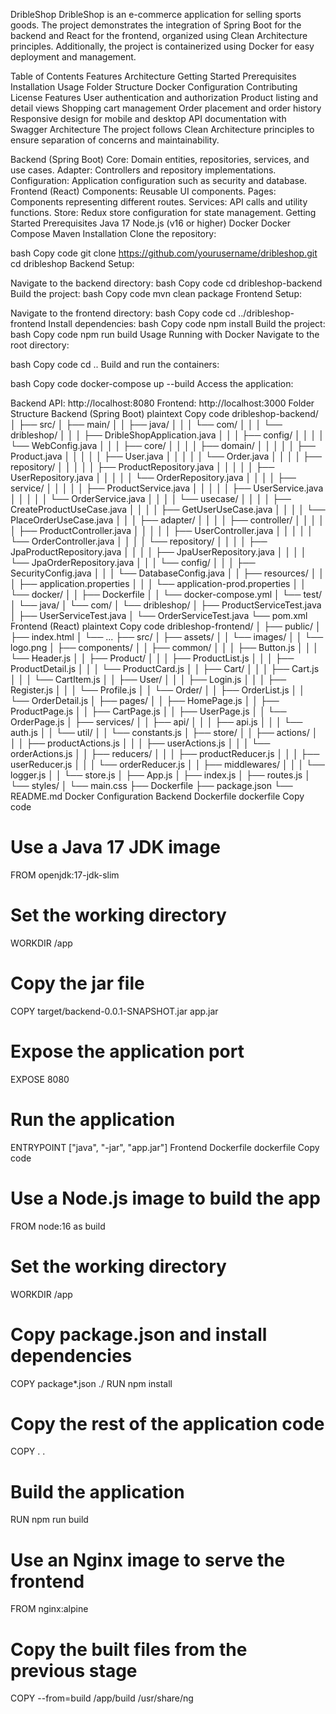 DribleShop
DribleShop is an e-commerce application for selling sports goods. The project demonstrates the integration of Spring Boot for the backend and React for the frontend, organized using Clean Architecture principles. Additionally, the project is containerized using Docker for easy deployment and management.

Table of Contents
Features
Architecture
Getting Started
Prerequisites
Installation
Usage
Folder Structure
Docker Configuration
Contributing
License
Features
User authentication and authorization
Product listing and detail views
Shopping cart management
Order placement and order history
Responsive design for mobile and desktop
API documentation with Swagger
Architecture
The project follows Clean Architecture principles to ensure separation of concerns and maintainability.

Backend (Spring Boot)
Core: Domain entities, repositories, services, and use cases.
Adapter: Controllers and repository implementations.
Configuration: Application configuration such as security and database.
Frontend (React)
Components: Reusable UI components.
Pages: Components representing different routes.
Services: API calls and utility functions.
Store: Redux store configuration for state management.
Getting Started
Prerequisites
Java 17
Node.js (v16 or higher)
Docker
Docker Compose
Maven
Installation
Clone the repository:

bash
Copy code
git clone https://github.com/yourusername/dribleshop.git
cd dribleshop
Backend Setup:

Navigate to the backend directory:
bash
Copy code
cd dribleshop-backend
Build the project:
bash
Copy code
mvn clean package
Frontend Setup:

Navigate to the frontend directory:
bash
Copy code
cd ../dribleshop-frontend
Install dependencies:
bash
Copy code
npm install
Build the project:
bash
Copy code
npm run build
Usage
Running with Docker
Navigate to the root directory:

bash
Copy code
cd ..
Build and run the containers:

bash
Copy code
docker-compose up --build
Access the application:

Backend API: http://localhost:8080
Frontend: http://localhost:3000
Folder Structure
Backend (Spring Boot)
plaintext
Copy code
dribleshop-backend/
│
├── src/
│   ├── main/
│   │   ├── java/
│   │   │   └── com/
│   │   │       └── dribleshop/
│   │   │           ├── DribleShopApplication.java
│   │   │           ├── config/
│   │   │           │   └── WebConfig.java
│   │   │           ├── core/
│   │   │           │   ├── domain/
│   │   │           │   │   ├── Product.java
│   │   │           │   │   ├── User.java
│   │   │           │   │   └── Order.java
│   │   │           │   ├── repository/
│   │   │           │   │   ├── ProductRepository.java
│   │   │           │   │   ├── UserRepository.java
│   │   │           │   │   └── OrderRepository.java
│   │   │           │   ├── service/
│   │   │           │   │   ├── ProductService.java
│   │   │           │   │   ├── UserService.java
│   │   │           │   │   └── OrderService.java
│   │   │           │   └── usecase/
│   │   │           │       ├── CreateProductUseCase.java
│   │   │           │       ├── GetUserUseCase.java
│   │   │           │       └── PlaceOrderUseCase.java
│   │   │           ├── adapter/
│   │   │           │   ├── controller/
│   │   │           │   │   ├── ProductController.java
│   │   │           │   │   ├── UserController.java
│   │   │           │   │   └── OrderController.java
│   │   │           │   └── repository/
│   │   │           │       ├── JpaProductRepository.java
│   │   │           │       ├── JpaUserRepository.java
│   │   │           │       └── JpaOrderRepository.java
│   │   │           └── config/
│   │   │               ├── SecurityConfig.java
│   │   │               └── DatabaseConfig.java
│   │   ├── resources/
│   │   │   ├── application.properties
│   │   │   └── application-prod.properties
│   │   └── docker/
│   │       ├── Dockerfile
│   │       └── docker-compose.yml
│   └── test/
│       └── java/
│           └── com/
│               └── dribleshop/
│                   ├── ProductServiceTest.java
│                   ├── UserServiceTest.java
│                   └── OrderServiceTest.java
└── pom.xml
Frontend (React)
plaintext
Copy code
dribleshop-frontend/
│
├── public/
│   ├── index.html
│   └── ...
├── src/
│   ├── assets/
│   │   └── images/
│   │       └── logo.png
│   ├── components/
│   │   ├── common/
│   │   │   ├── Button.js
│   │   │   └── Header.js
│   │   ├── Product/
│   │   │   ├── ProductList.js
│   │   │   ├── ProductDetail.js
│   │   │   └── ProductCard.js
│   │   ├── Cart/
│   │   │   ├── Cart.js
│   │   │   └── CartItem.js
│   │   ├── User/
│   │   │   ├── Login.js
│   │   │   ├── Register.js
│   │   │   └── Profile.js
│   │   └── Order/
│   │       ├── OrderList.js
│   │       └── OrderDetail.js
│   ├── pages/
│   │   ├── HomePage.js
│   │   ├── ProductPage.js
│   │   ├── CartPage.js
│   │   ├── UserPage.js
│   │   └── OrderPage.js
│   ├── services/
│   │   ├── api/
│   │   │   ├── api.js
│   │   │   └── auth.js
│   │   └── util/
│   │       └── constants.js
│   ├── store/
│   │   ├── actions/
│   │   │   ├── productActions.js
│   │   │   ├── userActions.js
│   │   │   └── orderActions.js
│   │   ├── reducers/
│   │   │   ├── productReducer.js
│   │   │   ├── userReducer.js
│   │   │   └── orderReducer.js
│   │   ├── middlewares/
│   │   │   └── logger.js
│   │   └── store.js
│   ├── App.js
│   ├── index.js
│   ├── routes.js
│   └── styles/
│       └── main.css
├── Dockerfile
├── package.json
└── README.md
Docker Configuration
Backend Dockerfile
dockerfile
Copy code
# Use a Java 17 JDK image
FROM openjdk:17-jdk-slim

# Set the working directory
WORKDIR /app

# Copy the jar file
COPY target/backend-0.0.1-SNAPSHOT.jar app.jar

# Expose the application port
EXPOSE 8080

# Run the application
ENTRYPOINT ["java", "-jar", "app.jar"]
Frontend Dockerfile
dockerfile
Copy code
# Use a Node.js image to build the app
FROM node:16 as build

# Set the working directory
WORKDIR /app

# Copy package.json and install dependencies
COPY package*.json ./
RUN npm install

# Copy the rest of the application code
COPY . .

# Build the application
RUN npm run build

# Use an Nginx image to serve the frontend
FROM nginx:alpine

# Copy the built files from the previous stage
COPY --from=build /app/build /usr/share/ng